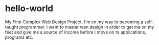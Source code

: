 # hello-world
My First Complex Web Design Project.
I'm on my way to becoming a self-taught programmer. I want to master wen design in order to get me on my feet and give me a source of income before I move on to applications, programs etc.

